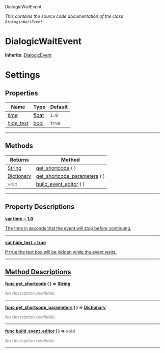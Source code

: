 
<div class="header-banner purple">
<div class="header-label purple">DialogicWaitEvent</div>
</div>

*This contains the source code documentation of the class `DialogicWaitEvent`.*
        
# DialogicWaitEvent
**Inherits:** [DialogicEvent](class_dialogicevent.md)

# Settings
## Properties
Name | Type | Default 
--- | --- | --- 
[<span class="hljs-title">time</span>](#property-time) | [float](https://docs.godotengine.org/en/latest/classes/class_float.html#class-float) |  `1.0` 
[<span class="hljs-title">hide_text</span>](#property-hide_text) | [bool](https://docs.godotengine.org/en/latest/classes/class_bool.html#class-bool) |  `true` 
--- 

## Methods
Returns | Method 
--- | --- 
<span class="hljs-attribute">[String](https://docs.godotengine.org/en/latest/classes/class_string.html#class-string)</span> | [<span class="hljs-title">get_shortcode</span>](#method-get_shortcode) ( ) 
<span class="hljs-attribute">[Dictionary](https://docs.godotengine.org/en/latest/classes/class_dictionary.html#class-dictionary)</span> | [<span class="hljs-title">get_shortcode_parameters</span>](#method-get_shortcode_parameters) ( ) 
<span style = "color: gray">void</span> | [<span class="hljs-title">build_event_editor</span>](#method-build_event_editor) ( ) 
--- 
## Property Descriptions



<a class="header" id="property-time" href="#property-time">**<span class="hljs-attribute">var</span> <span class="hljs-title">time</span> <span style = "color: gray"> = </span> 1.0** 



The time in seconds that the event will stop before continuing.

---



<a class="header" id="property-hide_text" href="#property-hide_text">**<span class="hljs-attribute">var</span> <span class="hljs-title">hide_text</span> <span style = "color: gray"> = </span> true** 



If true the text box will be hidden while the event waits.

---

## Method Descriptions



<a class="header" id="method-get_shortcode" href="#method-get_shortcode">**<span class="hljs-attribute">func</span> [<span class="hljs-title">get_shortcode</span>](#method-get_shortcode) ( )</a>  ⇒ <span class="hljs-attribute">[String](https://docs.godotengine.org/en/latest/classes/class_string.html#class-string)</span>** 



 <span style = "color: gray">*No description available.*</span> 

---



<a class="header" id="method-get_shortcode_parameters" href="#method-get_shortcode_parameters">**<span class="hljs-attribute">func</span> [<span class="hljs-title">get_shortcode_parameters</span>](#method-get_shortcode_parameters) ( )</a>  ⇒ <span class="hljs-attribute">[Dictionary](https://docs.godotengine.org/en/latest/classes/class_dictionary.html#class-dictionary)</span>** 



 <span style = "color: gray">*No description available.*</span> 

---



<a class="header" id="method-build_event_editor" href="#method-build_event_editor">**<span class="hljs-attribute">func</span> [<span class="hljs-title">build_event_editor</span>](#method-build_event_editor) ( )</a>  ⇒ <span style = "color: gray">void</span>** 



 <span style = "color: gray">*No description available.*</span> 

---

